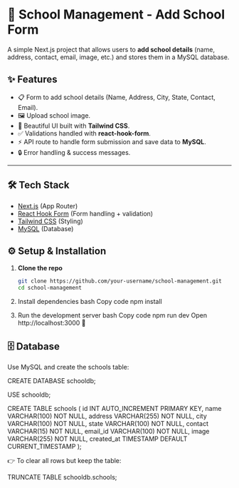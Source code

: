 # 🏫 School Management - Add School Form

A simple Next.js project that allows users to **add school details** (name, address, contact, email, image, etc.) and stores them in a MySQL database.

## ✨ Features
- 📋 Form to add school details (Name, Address, City, State, Contact, Email).
- 🖼️ Upload school image.
- 🎨 Beautiful UI built with **Tailwind CSS**.
- ✅ Validations handled with **react-hook-form**.
- ⚡ API route to handle form submission and save data to **MySQL**.
- 🔒 Error handling & success messages.

---

## 🛠️ Tech Stack
- [Next.js](https://nextjs.org/) (App Router)
- [React Hook Form](https://react-hook-form.com/) (Form handling + validation)
- [Tailwind CSS](https://tailwindcss.com/) (Styling)
- [MySQL](https://www.mysql.com/) (Database)

## ⚙️ Setup & Installation

1. **Clone the repo**
   ```bash
   git clone https://github.com/your-username/school-management.git
   cd school-management

2. Install dependencies
   bash
   Copy code
   npm install

3. Run the development server
   bash
   Copy code
   npm run dev
   Open http://localhost:3000 🎉

## 🗄️ Database

Use MySQL and create the schools table:

CREATE DATABASE schooldb;

USE schooldb;

CREATE TABLE schools (
  id INT AUTO_INCREMENT PRIMARY KEY,
  name VARCHAR(100) NOT NULL,
  address VARCHAR(255) NOT NULL,
  city VARCHAR(100) NOT NULL,
  state VARCHAR(100) NOT NULL,
  contact VARCHAR(15) NOT NULL,
  email_id VARCHAR(100) NOT NULL,
  image VARCHAR(255) NOT NULL,
  created_at TIMESTAMP DEFAULT CURRENT_TIMESTAMP
);


👉 To clear all rows but keep the table:

TRUNCATE TABLE schooldb.schools;


